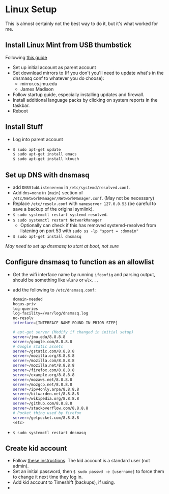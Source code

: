 # Linux Setup
This is almost certainly not the best way to do it, but it's what worked for me.


## Install Linux Mint from USB thumbstick
Following [this guide](https://linuxmint-installation-guide.readthedocs.io/en/latest/)

* Set up initial account as parent account
* Set download mirrors to (If you don't you'll need to update what's in the dnsmasq conf to whatever you do choose):
  * mirror.cs.jmu.edu
  * James Madison
* Follow startup guide, especially installing updates and firewall.
* Install additional language packs by clicking on system reports in the taskbar.
* Reboot

## Install Stuff
* Log into parent account
* ```bash
  $ sudo apt-get update
  $ sudo apt-get install emacs
  $ sudo apt-get install ktouch
  ```

## Set up DNS with dnsmasq
* add `DNSStubListener=no` in `/etc/systemd/resolved.conf`.
* Add `dns=none` in `[main]` section of `/etc/NetworkManager/NetworkManager.conf`. (May not be necessary)
* Replace `/etc/resolv.conf` with `nameserver 127.0.0.53` (be careful to save a backup of the original symlink).
* `$ sudo systemctl restart systemd-resolved`.
* `$ sudo systemctl restart NetworkManager`
  * Optionally can check if this has removed systemd-resolved from listening on port 53 with `sudo ss -lp "sport = :domain"`
* `$ sudo apt-get install dnsmasq`

_May need to set up dnsmasq to start at boot, not sure_


## Configure dnsmasq to function as an allowlist
* Get the wifi interface name by running `ifconfig` and parsing output, should be something like `wlan0` or `wlx...`
* add the following to `/etc/dnsmasq.conf`:
  ```bash
  domain-needed
  bogus-priv
  log-queries
  log-facility=/var/log/dnsmasq.log
  no-resolv
  interface=[INTERFACE NAME FOUND IN PRIOR STEP]
  
  # apt-get server (Modify if changed in initial setup)
  server=/jmu.edu/8.8.8.8
  server=/google.com/8.8.8.8
  # Google static assets
  server=/gstatic.com/8.8.8.8
  server=/mozilla.org/8.8.8.8
  server=/mozilla.com/8.8.8.8
  server=/mozilla.net/8.8.8.8
  server=/firefox.com/8.8.8.8
  server=/example.org/8.8.8.8
  server=/mozaws.net/8.8.8.8
  server=/mozgcp.net/8.8.8.8
  server=/ipv4only.arpa/8.8.8.8
  server=/bitwarden.net/8.8.8.8
  server=/wikipedia.org/8.8.8.8
  server=/github.com/8.8.8.8
  server=/stackoverflow.com/8.8.8.8
  # Pocket thing used by firefox
  server=/getpocket.com/8.8.8.8
  <etc>
  ```
  
* `$ sudo systemctl restart dnsmasq`

## Create kid account
* Follow [these instructions](https://www.technipages.com/linux-mint-how-to-add-a-new-user). The kid account is a standard user (not admin).
* Set an initial password, then `$ sudo passwd -e [username]` to force them to change it next time they log in. 
* Add kid account to Timeshift (backups), if using. 
* 
